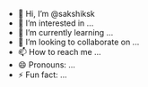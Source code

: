 - 👋 Hi, I’m @sakshiksk
- 👀 I’m interested in ...
- 🌱 I’m currently learning ...
- 💞️ I’m looking to collaborate on ...
- 📫 How to reach me ...
- 😄 Pronouns: ...
- ⚡ Fun fact: ...

<!---
sakshiksk/sakshiksk is a ✨ special ✨ repository because its `README.md` (this file) appears on your GitHub profile.
You can click the Preview link to take a look at your changes.
--->
